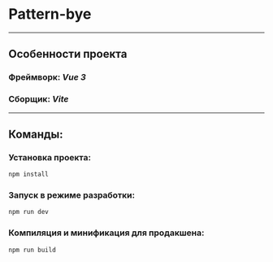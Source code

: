 # Pattern-bye

***
## Особенности проекта
### Фреймворк: *Vue 3*
### Сборщик: *Vite*

***

## Команды:
### Установка проекта:
```sh
npm install
```

### Запуск в режиме разработки:
```sh
npm run dev
```

### Компиляция и минификация для продакшена:
```sh
npm run build
```
